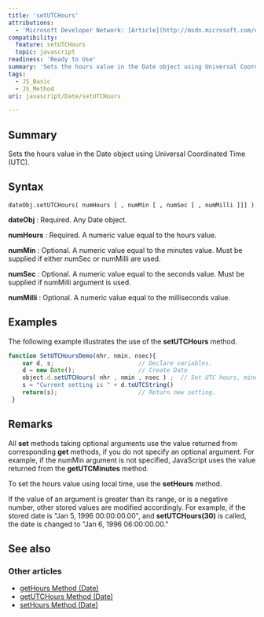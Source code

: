 ```yaml
---
title: 'setUTCHours'
attributions:
  - 'Microsoft Developer Network: [Article](http://msdn.microsoft.com/en-us/library/ie/cwybddk2(v=vs.94).aspx)'
compatibility:
  feature: setUTCHours
  topic: javascript
readiness: 'Ready to Use'
summary: 'Sets the hours value in the Date object using Universal Coordinated Time (UTC).'
tags:
  - JS_Basic
  - JS_Method
uri: javascript/Date/setUTCHours

---
```

## Summary

Sets the hours value in the Date object using Universal Coordinated Time (UTC).

## Syntax

    dateObj.setUTCHours( numHours [ , numMin [ , numSec [ , numMilli ]]] )

**dateObj**
:   Required. Any Date object.

**numHours**
:   Required. A numeric value equal to the hours value.

**numMin**
:   Optional. A numeric value equal to the minutes value. Must be supplied if either numSec or numMilli are used.

**numSec**
:   Optional. A numeric value equal to the seconds value. Must be supplied if numMilli argument is used.

**numMilli**
:   Optional. A numeric value equal to the milliseconds value.

## Examples

The following example illustrates the use of the **setUTCHours** method.

``` js
function SetUTCHoursDemo(nhr, nmin, nsec){
    var d, s;                        // Declare variables.
    d = new Date();                  // Create Date
    object.d.setUTCHours( nhr , nmin , nsec ) ;  // Set UTC hours, minutes, seconds.
    s = "Current setting is " + d.toUTCString()
    return(s);                       // Return new setting.
 }
```

## Remarks

All **set** methods taking optional arguments use the value returned from corresponding **get** methods, if you do not specify an optional argument. For example, if the numMin argument is not specified, JavaScript uses the value returned from the **getUTCMinutes** method.

To set the hours value using local time, use the **setHours** method.

If the value of an argument is greater than its range, or is a negative number, other stored values are modified accordingly. For example, if the stored date is "Jan 5, 1996 00:00:00.00", and **setUTCHours(30)** is called, the date is changed to "Jan 6, 1996 06:00:00.00."

## See also

### Other articles

-   [getHours Method (Date)](/javascript/Date/getHours)
-   [getUTCHours Method (Date)](/javascript/Date/getUTCHours)
-   [setHours Method (Date)](/javascript/Date/setHours)

